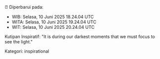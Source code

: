 ⏰ Diperbarui pada:
- WIB: Selasa, 10 Juni 2025 18.24.04 UTC
- WITA: Selasa, 10 Juni 2025 19.24.04 UTC
- WIT: Selasa, 10 Juni 2025 20.24.04 UTC

Kutipan Inspiratif:
"It is during our darkest moments that we must focus to see the light."


Kategori: inspirational

